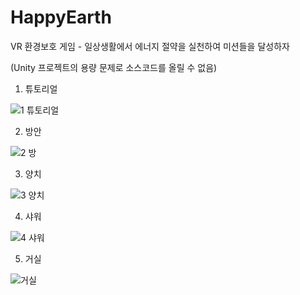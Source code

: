# HappyEarth
VR 환경보호 게임 - 일상생활에서 에너지 절약을 실천하여 미션들을 달성하자

(Unity 프로젝트의 용량 문제로 소스코드를 올릴 수 없음)

1. 튜토리얼

![1 튜토리얼](https://github.com/luke1546/HappyEarth/assets/77063001/892c4231-f447-48ff-a903-7c0f3df1eda8)



2. 방안

![2 방](https://github.com/luke1546/HappyEarth/assets/77063001/a7ad43ac-a171-4027-9350-30e79c163dfb)



3. 양치

![3 양치](https://github.com/luke1546/HappyEarth/assets/77063001/0f933837-0ea8-4da3-9f6a-99900e483f67)



4. 샤워

![4 샤워](https://github.com/luke1546/HappyEarth/assets/77063001/9066847b-3008-4b9e-97fc-c217f121f94c)


5. 거실

![거실](https://github.com/luke1546/HappyEarth/assets/77063001/1bf642a3-797b-46df-a6e1-0918e524a8ae)

